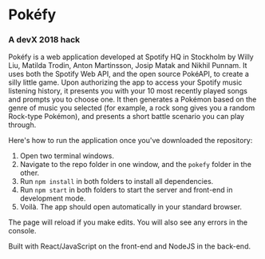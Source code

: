 # Pokéfy

### A devX 2018 hack

Pokéfy is a web application developed at Spotify HQ in Stockholm by Willy Liu, Matilda Trodin, Anton Martinsson, Josip Matak and Nikhil Punnam. It uses both the Spotify Web API, and the open source PokéAPI, to create a silly little game. Upon authorizing the app to access your Spotify music listening history, it presents you with your 10 most recently played songs and prompts you to choose one. It then generates a Pokémon based on the genre of music you selected (for example, a rock song gives you a random Rock-type Pokémon), and presents a short battle scenario you can play through.

Here's how to run the application once you've downloaded the repository:

1. Open two terminal windows.
2. Navigate to the repo folder in one window, and the `pokefy` folder in the other.
3. Run `npm install` in both folders to install all dependencies.
4. Run `npm start` in both folders to start the server and front-end in development mode.
5. Voilà. The app should open automatically in your standard browser.

The page will reload if you make edits.
You will also see any errors in the console.

Built with React/JavaScript on the front-end and NodeJS in the back-end.
